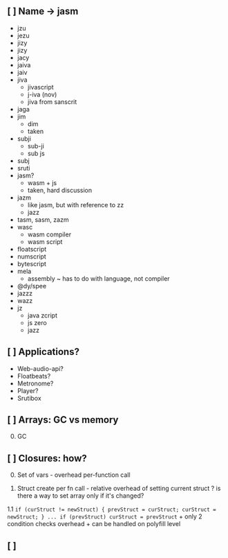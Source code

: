## [ ] Name -> jasm

  * jzu
  * jezu
  * jizy
  * jizy
  * jacy
  * jaiva
  * jaiv
  * jiva
    * jivascript
    * j-iva (nov)
    * jiva from sanscrit
  * jaga
  * jim
    + dim
    - taken
  * subji
    + sub-ji
    + sub js
  * subj
  * sruti
  * jasm?
    + wasm + js
    - taken, hard discussion
  * jazm
    + like jasm, but with reference to zz
    + jazz
  * tasm, sasm, zazm
  * wasc
    + wasm compiler
    + wasm script
  * floatscript
  * numscript
  * bytescript
  * mela
    + assembly
    ~ has to do with language, not compiler
  * @dy/spee
  * jazzz
  * wazz
  * jz
    + java zcript
    + js zero
    + jazz

## [ ] Applications?

  * Web-audio-api?
  * Floatbeats?
  * Metronome?
  * Player?
  * Srutibox

## [ ] Arrays: GC vs memory

  0. GC

## [ ] Closures: how?

  0. Set of vars
    - overhead per-function call

  1. Struct create per fn call
    - relative overhead of setting current struct
    ? is there a way to set array only if it's changed?

  1.1 `if (curStruct != newStruct) { prevStruct = curStruct; curStruct = newStruct; } ... if (prevStruct) curStruct = prevStruct`
    + only 2 condition checks overhead
    + can be handled on polyfill level

## [ ]
